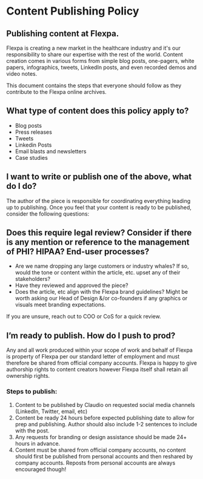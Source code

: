 # Content Publishing Policy 

## Publishing content at Flexpa. 

Flexpa is creating a new market in the healthcare industry and it's our responsibility to share our expertise with the rest of the world. Content creation comes in various forms from simple blog posts, one-pagers, white papers, infographics, tweets, LinkedIn posts, and even recorded demos and video notes. 

This document contains the steps that everyone should follow as they contribute to the Flexpa online archives.

## What type of content does this policy apply to? 
- Blog posts 
- Press releases 
- Tweets 
- Linkedin Posts 
- Email blasts and newsletters 
- Case studies 

## I want to write or publish one of the above, what do I do? 
The author of the piece is responsible for coordinating everything leading up to publishing. Once you feel that your content is ready to be published, consider the following questions: 

## Does this require legal review? Consider if there is any mention or reference to the management of PHI? HIPAA? End-user processes?  

- Are we name dropping any large customers or industry whales? If so, would the tone or content within the article, etc. upset any of their stakeholders?
- Have they reviewed and approved the piece? 
- Does the article, etc align with the Flexpa brand guidelines? Might be worth asking our Head of Design &/or co-founders if any graphics or visuals meet branding expectations.

If you are unsure, reach out to COO or CoS for a quick review. 

## I’m ready to publish. How do I push to prod? 
Any and all work produced within your scope of work and behalf of Flexpa is property of Flexpa per our standard letter of employment and must therefore be shared from official company accounts. Flexpa is happy to give authorship rights to content creators however Flexpa itself shall retain all ownership rights. 

### Steps to publish: 
1. Content to be published by Claudio on requested social media channels (LinkedIn, Twitter, email, etc)
2. Content be ready 24 hours before expected publishing date to allow for prep and publishing. Author should also include 1-2 sentences to include with the post. 
3. Any requests for branding or design assistance should be made 24+ hours in advance. 
4. Content must be shared from official company accounts, no content should first be published from personal accounts and then reshared by company accounts. Reposts from personal accounts are always encouraged though!
